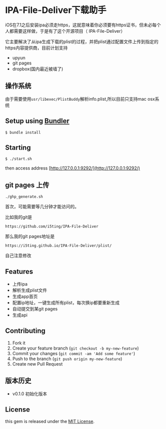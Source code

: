 # IPA-File-Deliver下载助手

iOS在7.1之后安装ipa必须走https，这就意味着你必须要有https证书，但未必每个人都需要这样做，于是有了这个开源项目（ IPA-File-Deliver）

它主要解决了从ipa生成下载的plist的过程，并把plist通过配置文件上传到指定的https内容提供商，目前计划支持

- upyun
- git pages
- dropbox(国内最近被墙了)

## 操作系统

由于需要使用`usr/libexec/PlistBuddy`解析info.plist,所以目前只支持mac osx系统


## Setup using [Bundler](http://gembundler.com/ "Bundler")

    $ bundle install

## Starting

    $ ./start.sh
	
then access address [http://127.0.0.1:9292/](http://127.0.0.1:9292/)

## git pages 上传

	./ghp_generate.sh 
	
首次，可能需要等几分钟才能访问的。

比如我的git是

	https://github.com/i5ting/IPA-File-Deliver

那么我的git pages地址是 
	
	https://i5ting.github.io/IPA-File-Deliver/plist/	
	
自己注意修改

## Features

- 上传ipa
- 解析生成plist文件
- 生成app首页
- 配置ip地址，一键生成所有plist，每次换ip都要重新生成
- 自动提交到某git pages
- 生成api


## Contributing

1. Fork it
2. Create your feature branch (`git checkout -b my-new-feature`)
3. Commit your changes (`git commit -am 'Add some feature'`)
4. Push to the branch (`git push origin my-new-feature`)
5. Create new Pull Request


## 版本历史

- v0.1.0 初始化版本 

## License

this gem is released under the [MIT License](http://www.opensource.org/licenses/MIT).
